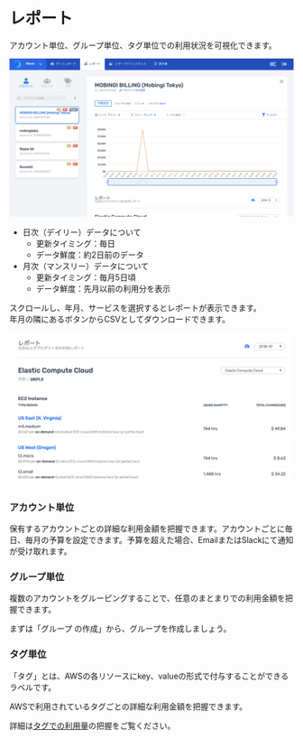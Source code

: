 # レポート

アカウント単位、グループ単位、タグ単位での利用状況を可視化できます。

![](../../.gitbook/assets/screen-shot-2018-11-26-at-13.03.15.png)

* 日次（デイリー）データについて
  * 更新タイミング：毎日
  * データ鮮度：約2日前のデータ
* 月次（マンスリー）データについて
  * 更新タイミング：毎月5日頃
  * データ鮮度：先月以前の利用分を表示

スクロールし、年月、サービスを選択するとレポートが表示できます。  
年月の隣にあるボタンからCSVとしてダウンロードできます。

![](../../.gitbook/assets/screen-shot-2018-11-26-at-13.35.18.png)

### アカウント単位

保有するアカウントごとの詳細な利用金額を把握できます。アカウントごとに毎日、毎月の予算を設定できます。予算を超えた場合、EmailまたはSlackにて通知が受け取れます。

### グループ単位

複数のアカウントをグルーピングすることで、任意のまとまりでの利用金額を把握できます。

まずは「グループ の作成」から、グループを作成しましょう。

### タグ単位

「タグ」とは、AWSの各リソースにkey、valueの形式で付与することができるラベルです。

AWSで利用されているタグごとの詳細な利用金額を把握できます。

詳細は[タグでの利用量](https://docs.mobingi.com/v/wave/mobingi-wave/tag-report)の把握をご覧ください。

